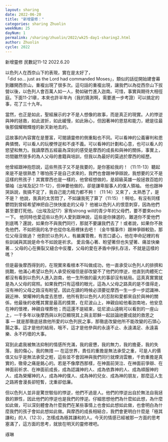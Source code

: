 ```yaml
---
layout: sharing
date: 2022-06-20
title: "新增靈修："
categories: sharing Zhuolin
weekNum: 25
dayNum: 1
permalink: /sharing/zhuolin/2022/wk25-day1-sharing2.html
author: Zhuolin
cycle: 2022
---  
```

新增靈修 民數記11-12
2022.6.20

以色列人在西奈山下的表現，實在是太好了，「did so… just as the Lord had commanded Moses」，類似的話從開始建會幕到離開西奈山，重複出現了很多次。這句話的重複出現，讓我們以為從西奈山下拔營以後，以色列人會百萬人如一人，勢如破竹進入迦南。可惜，事實與期待大相徑庭。下面11-21章，本來也許半年內（我的猜測啊，需要進一步考證）可以搞定的事，花了三十九年。

當然，也正是如此，聖經展示的才不是人想像的故事，而是真正的現實。人的悖逆與神的拯救，如此波折，如此緩慢，如此揪心，但因著神的恩慈和能力，總是往最後那個耀眼輝煌的新天新地去的。

這故事的內容實在是豐富，可閱讀靈修的側重點也不同。可以看神的公義審判和恩典憐憫，可以看人的玩梗悖逆和不虔不義。可以看神的計劃和心意，也可以看人的慾望和無力。我讀摩西五經最為深刻的感受是摩西的成長和與神的關係，事實上，坊間雖然很多的為人父母的書籍與培訓，但我以為最好的莫過於摩西的經歷。

他曾經跟神抱怨說，這些熊孩子又不是我要的，是你塞給我的！（11:11-13）聽起來是不是很熟悉？哪怕孩子是自己求來的，我們也會跟神爭辯說，我想要的又不是這樣的熊孩子！其實摩西也是一樣的，他曾經想做的，是超級英雄一般拯救百姓的領袖（出埃及記2:11-12），但神要他做的，卻是謙卑服事人的僕人領袖。
他也跟神哭訴說，我搞不定了，我自己能力精力都不夠！（11:14）又來了，太熟悉了，是不是？
他說，我真的太苦悶了，不如讓我死了算了（11:15）！啊哈，有沒有同樣鬱悶到曾經希望神把自己快快接走的父母？
他被以色列人的恨意刺穿，因為他們甚至要打死他。（出埃及記17）家有strong will的青少年的父母們，要不要來echo一下。
他同時也愛這些以色列人愛到跟神說，這些是你揀選的，難道你不愛他們到底嗎？還說，如果你不與我們同行，那就不要讓我們去了！或者說，如果你不赦免他們，不如把我的名字也從你名冊裡抹去吧！（金牛犢事件）跟神爭辯較勁，那位父母沒做過？
他對於以色列人，有嚴厲管教，有苦口婆心，他在申命記裡的有些訓誡與其說是命令不如說是祈求。
愛且傷心著、盼望著但也失望著、痛並快樂著… 父母的心在撕裂又縫合中反覆，父母的愛在矛盾中掙扎存活，不就是這樣的嗎？

但是最後摩西得到的，在現實來看根本不叫做成功，他一直承受以色列人的排擠和挑戰，他滿心希望以色列人承受祝福但是卻改變不了他們的悖逆，他直到肉體死亡都沒有看到以色列人進入迦南，他一生所做的最大的事卻沒有結局。這真真實實就是為人父母的寫照。如果我們只有這樣的眼光，這為人父母之路真的是不值得走，沒有神的父母之路沒有盼望。因此在讀的時候必須要從摩西一生一步一步認識神、親近神、榮耀神的角度去思想，他所有對以色列人的忍耐和愛都來自於與神的關係，他最後的收穫其實是最高的獎賞，在尼波山上，神親自給他看迦南地，他安息在神的懷裡，神親自埋葬他；而這還不是結束，從尼波山遠眺可以看到的一座山上，一千多年以後摩西與以利亞顯現其上與主耶穌一起談論祂要成就的救恩之事 — 就是那徹底拯救他所愛的以色列民之事，那徹底改變他所不能改變的石頭心腸之事。這才是他的結局，哦不，這才是他參與的永遠不止、永遠滿足、永遠喜樂、永不朽壞的大事。

寫到此處我被無法抑制的情感所充滿，我的疲憊，我的無力，我的擔憂，我的失落，我的傷心，我的無措 — 在這世界，責任的重擔是無法承受之重，可是人的價值又似乎是無法承受之輕，這些並不會因神與我們同行就煙消雲散，千鈞重擔是真實的，徹骨之痛是銘心的。若是不像摩西那樣，在神面前哭泣、在神面前爭辯、在神面前祈求、在神面前成長，成為認識神的人、成為依靠神的人、成為順服神的人、成為榮耀神的人，成為神的僕人、成為神的兒女、成為神的朋友，那麼這人生之路將會漫長卻短暫，沈重卻低廉。

但以色列人並非是驚世駭俗的悖逆，他們不過是人。他們的悖逆出自於無法自我拯救的罪性，因此他們的悖逆也是我們的悖逆。仔細思想他們為什麼如此想，為什麼如此做，可以深刻體會為什麼我們在某些事情上也會如此想如此做，也會明白為什麼我們的孩子會如此想如此做。與摩西的成長相結合，我們會更明白什麼是「極其謙和」的人（12:3），怎樣成為極其謙和的人。今天的情感已經被那一方面的思考塞滿了，這方面的思考，就放在明天的靈修裡吧。

琢琳
